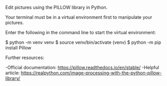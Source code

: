 Edit pictures using the PILLOW library in Python.

Your terminal must be in a virtual environment first to manipulate your pictures.

Enter the following in the command line to start the virtual environment:

$ python -m venv venv
$ source venv/bin/activate
(venv) $ python -m pip install Pillow

Further resources:

  -Official documentation: https://pillow.readthedocs.io/en/stable/
  -Helpful article: https://realpython.com/image-processing-with-the-python-pillow-library/
